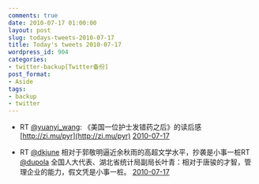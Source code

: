 ```yaml
---
comments: true
date: 2010-07-17 01:00:00
layout: post
slug: todays-tweets-2010-07-17
title: Today's tweets 2010-07-17
wordpress_id: 904
categories:
- twitter-backup[Twitter备份]
post_format:
- Aside
tags:
- backup
- twitter
---
```





  * RT [@yuanyi_wang](http://twitter.com/yuanyi_wang): 《美国一位护士发错药之后》的读后感 [http://zi.mu/pyr](http://zi.mu/pyr) [2010-07-17](http://twitter.com/gfrog/statuses/18762748486)





  * RT [@dkjune](http://twitter.com/dkjune) 相对于郭敬明逼近余秋雨的高超文学水平，抄袭是小事一桩RT [@dupola](http://twitter.com/dupola) 全国人大代表、湖北省统计局副局长叶青：相对于唐骏的才智，管理企业的能力，假文凭是小事一桩。 [2010-07-17](http://twitter.com/gfrog/statuses/18762881228)




